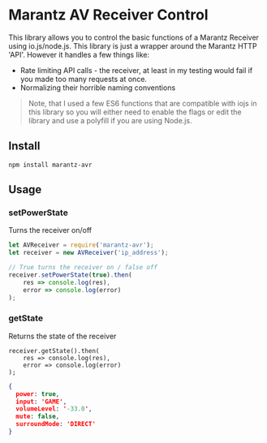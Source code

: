 # Marantz AV Receiver Control
This library allows you to control the basic functions of a Marantz Receiver using io.js/node.js. This library is just a wrapper around the Marantz HTTP 'API'. However it handles a few things like:

* Rate limiting API calls - the receiver, at least in my testing would fail if you made too many requests at once.
* Normalizing their horrible naming conventions

> Note, that I used a few ES6 functions that are compatible with iojs in this library so you will either need to enable the flags or edit the library and use a polyfill if you are using Node.js.


## Install

```
npm install marantz-avr
```

## Usage

### setPowerState

Turns the receiver on/off

```js
let AVReceiver = require('marantz-avr');
let receiver = new AVReceiver('ip_address');

// True turns the receiver on / false off
receiver.setPowerState(true).then(
    res => console.log(res), 
    error => console.log(error)
);
```

### getState

Returns the state of the receiver

```
receiver.getState().then(
    res => console.log(res), 
    error => console.log(error)
);
```

```json
{
  power: true,
  input: 'GAME',
  volumeLevel: '-33.0',
  mute: false,
  surroundMode: 'DIRECT' 
}
```

